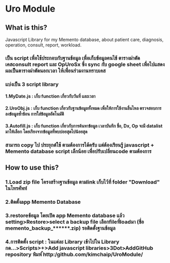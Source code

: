 # Uro Module
## What is this?
  Javascript Library for my Memento database, about patient care, diagnosis, operation, consult, report, workload.
  ### เป็น script เพื่อใช้ประกอบกับฐานข้อมูล เพื่อเก็บข้อมูลคนไข้ ตารางผ่าตัด เคสconsult report และ OpUroSx ซึ่ง sync กับ google sheet เพื่อไปแสดงผลเป็นตารางผ่าตัดนอกเวลา ให้เพื่อนร่วมงานทราบเคส
  ### แบ่งเป็น 3 script library 
  #### 1.MyDate.js : เก็บ function เกี่ยวกับวันที่ และเวลา
  #### 2.UroObj.js : เก็บ function เกี่ยวกับฐานข้อมูลทั้งหมด เพื่อให้การใช้งานลื่นไหล ตรวจสอบการลงข้อมูลซ้ำซ้อน การใส่ข้อมูลอัตโนมัติ
  #### 3.Autofill.js : เก็บ function เกี่ยวกับการค้นหาข้อมูล เวลาบันทึก ชื่อ, Dx, Op จะมี datalist มาให้เลือก โดยเรียงจากข้อมูลที่พบบ่อยสุดไปน้อยสุด
  ### สามารถ copy ไป ประยุกต์ใช้ ตามต้องการได้ครับ แต่ต้องเรียนรู้ javascript + Memento database script เล็กน้อย เพื่อปรับเปลี่ยนcode ตามต้องการ
## How to use this?
### 1.Load zip file โครงสร้างฐานข้อมูล ตามlink เก็บไว้ที่ folder "Download" ในโทรศัพท์
### 2.ติดตั้งapp Memento Database
### 3.restoreข้อมูล โดยเปิด app Memento database แล้ว setting>Restore>select a backup file เลือกfileที่loadมา (ชื่อ memento_backup_******.zip) รอติดตั้งฐานข้อมูล
### 4.การติดตั้ง script : ในแต่ละ Library เข้าไปใน Library กด...>Scripts>+>Add javascript libraries>3Dot>AddGitHub repository พิมพ์ ้http:/github.com/kimchaip/UroModule/

